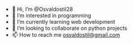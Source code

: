 - 👋 Hi, I’m @Osvaldostil28
- 👀 I’m interested in programming
- 🌱 I’m currently learning web development 
- 💞️ I’m looking to collaborate on python projects
- 📫 How to reach me osvaldostil@gmail.com

<!---
Osvaldostil28/Osvaldostil28 is a ✨ special ✨ repository because its `README.md` (this file) appears on your GitHub profile.
You can click the Preview link to take a look at your changes.
--->
